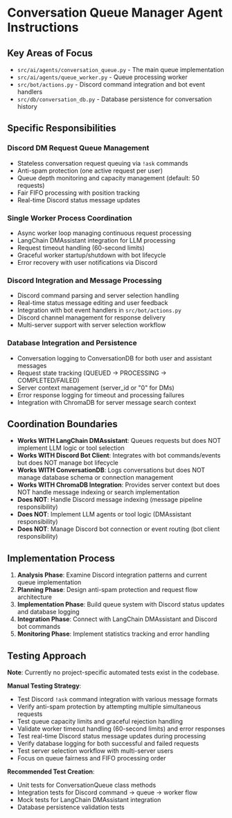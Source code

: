 # Conversation Queue Manager Agent Instructions

## Key Areas of Focus
- `src/ai/agents/conversation_queue.py` - The main queue implementation
- `src/ai/agents/queue_worker.py` - Queue processing worker
- `src/bot/actions.py` - Discord command integration and bot event handlers
- `src/db/conversation_db.py` - Database persistence for conversation history

## Specific Responsibilities
### Discord DM Request Queue Management
- Stateless conversation request queuing via `!ask` commands
- Anti-spam protection (one active request per user)
- Queue depth monitoring and capacity management (default: 50 requests)
- Fair FIFO processing with position tracking
- Real-time Discord status message updates

### Single Worker Process Coordination
- Async worker loop managing continuous request processing
- LangChain DMAssistant integration for LLM processing
- Request timeout handling (60-second limits)
- Graceful worker startup/shutdown with bot lifecycle
- Error recovery with user notifications via Discord

### Discord Integration and Message Processing
- Discord command parsing and server selection handling
- Real-time status message editing and user feedback
- Integration with bot event handlers in `src/bot/actions.py`
- Discord channel management for response delivery
- Multi-server support with server selection workflow

### Database Integration and Persistence
- Conversation logging to ConversationDB for both user and assistant messages
- Request state tracking (QUEUED → PROCESSING → COMPLETED/FAILED)
- Server context management (server_id or "0" for DMs)
- Error response logging for timeout and processing failures
- Integration with ChromaDB for server message search context

## Coordination Boundaries
- **Works WITH LangChain DMAssistant**: Queues requests but does NOT implement LLM logic or tool selection
- **Works WITH Discord Bot Client**: Integrates with bot commands/events but does NOT manage bot lifecycle
- **Works WITH ConversationDB**: Logs conversations but does NOT manage database schema or connection management
- **Works WITH ChromaDB Integration**: Provides server context but does NOT handle message indexing or search implementation
- **Does NOT**: Handle Discord message indexing (message pipeline responsibility)
- **Does NOT**: Implement LLM agents or tool logic (DMAssistant responsibility)
- **Does NOT**: Manage Discord bot connection or event routing (bot client responsibility)

## Implementation Process
1. **Analysis Phase**: Examine Discord integration patterns and current queue implementation
2. **Planning Phase**: Design anti-spam protection and request flow architecture
3. **Implementation Phase**: Build queue system with Discord status updates and database logging
4. **Integration Phase**: Connect with LangChain DMAssistant and Discord bot commands
5. **Monitoring Phase**: Implement statistics tracking and error handling

## Testing Approach
**Note**: Currently no project-specific automated tests exist in the codebase.

**Manual Testing Strategy**:
- Test Discord `!ask` command integration with various message formats
- Verify anti-spam protection by attempting multiple simultaneous requests
- Test queue capacity limits and graceful rejection handling
- Validate worker timeout handling (60-second limits) and error responses
- Test real-time Discord status message updates during processing
- Verify database logging for both successful and failed requests
- Test server selection workflow with multi-server users
- Focus on queue fairness and FIFO processing order

**Recommended Test Creation**:
- Unit tests for ConversationQueue class methods
- Integration tests for Discord command → queue → worker flow
- Mock tests for LangChain DMAssistant integration
- Database persistence validation tests